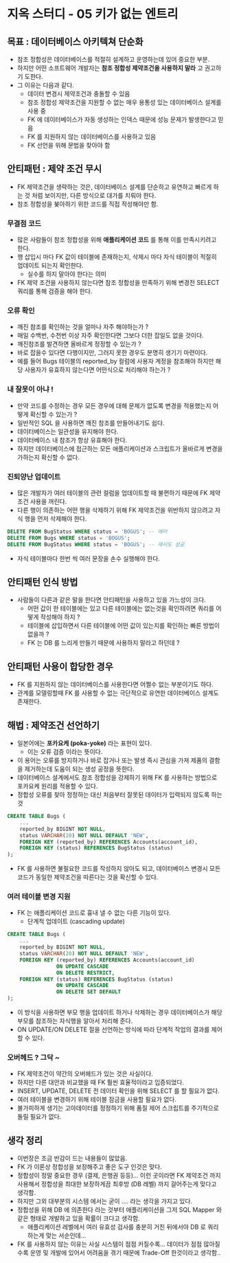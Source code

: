 # 지옥 스터디 - 05 키가 없는 엔트리

## 목표 : 데이터베이스 아키텍쳐 단순화
- 참조 정합성은 데이터베이스를 적절히 설계하고 운영하는데 있어 중요한 부분.
- 하지만 어떤 소프트웨어 개발자는 **참조 정합성 제약조건을 사용하지 말라** 고 권고하기 도한다.
- 그 이유는 다음과 같다.
  - 데이터 변경시 제약조건과 충돌할 수 있음
  - 참조 정합성 제약조건을 지원할 수 없는 매우 용통성 있는 데이터베이스 설계를 사용 중
  - FK 에 데이터베이스가 자동 생성하는 인덱스 때문에 성능 문제가 발생한다고 믿음
  - FK 를 지원하지 않는 데이터베이스를 사용하고 있음
  - FK 선언을 위해 문법을 찾아야 함

## 안티패턴 : 제약 조건 무시
- FK 제약조건을 생략하는 것은, 데이터베이스 설계를 단순하고 유연하고 빠르게 하는 것 처럼 보이지만, 다른 방식으로 대가를 치뤄야 한다.
- 참조 정합성을 봊아하기 위한 코드를 직접 작성해야만 함.

### 무결점 코드
- 많은 사람들이 참조 정합성을 위해 **애플리케이션 코드** 를 통해 이를 만족시키려고 한다.
- 행 삽입시 마다 FK 값이 테이블에 존재하는지, 삭제시 마다 자식 테이블이 적절히 업데이트 되는지 확인한다.
  - 실수를 하지 말아야 한다는 의미
- FK 제약 조건을 사용하지 않는다면 참조 정합성을 만족하기 위해 변경전 SELECT 쿼리를 통해 검증을 해야 한다.

### 오류 확인
- 깨진 참조를 확인하는 것을 얼마나 자주 해야하는가 ?
- 매일 수백번, 수천번 이상 자주 확인한다면 그보다 더한 잡일도 없을 것이다.
- 깨진참조를 발견하면 올바르게 정정할 수 있는가 ?
- 바로 잡을수 있다면 다행이지만, 그러지 못한 경우도 분명히 생기기 마련이다.
- 예를 들어 Bugs 테이블의 reported_by 컬럼에 사용자 계정을 참조해야 하지만 해당 사용자가 유효하지 않는다면 어떤식으로 처리해야 하는가 ?

### 내 잘못이 아냐 !
- 만약 코드를 수정하는 경우 모든 경우에 대해 문제가 없도록 변경을 적용했는지 어떻게 확신할 수 있는가 ?
- 일반적인 SQL 을 사용하면 깨진 참조를 만들어내기도 쉽다.
- 데이터베이스는 일관성을 유지해야 한다.
- 데이터베이스 내 참조가 항상 유효해야 한다.
- 하지만 데이터베이스에 접근하는 모든 애플리케이션과 스크립트가 올바르게 변경을 가하는지 확신할 수 없다.

### 진퇴양난 업데이트
- 많은 개발자가 여러 테이블의 관련 컬럼을 업데이트할 때 불편하기 때문에 FK 제약 조건 사용을 꺼린다.
- 다른 행이 의존하는 어떤 행을 삭제하기 위해 FK 제약조건을 위반하지 않으려고 자식 행을 먼저 삭제해야 한다.

```sql
DELETE FROM BugStatus WHERE status = 'BOGUS'; -- 에러
DELETE FROM Bugs WHERE status = 'BOGUS';
DELETE FROM BugStatus WHERE status = 'BOGUS'; -- 재시도 성공
```
- 자식 테이블마다 한번 씩 여러 문장을 손수 실행해야 한다.

## 안티패턴 인식 방법
- 사람들이 다른과 같은 말을 한다면 안티패턴을 사용하고 있을 가느성이 크다.
  - 어떤 값이 한 테이블에는 있고 다른 테이블에는 없는것을 확인하려면 쿼리를 어떻게 작성해야 하지 ?
  - 테이블에 삽입하면서 다른 테이블에 어떤 값이 있는지를 확인하는 빠른 방법이 없을까 ?
  - FK 는 DB 를 느리게 만들기 때문에 사용하지 말라고 하던데 ?

## 안티패턴 사용이 합당한 경우
- FK 를 지원하지 않는 데이터베이스를 사용한다면 어쩔수 없는 부분이기도 하다.
- 관계를 모델링할때 FK 를 사용할 수 없는 극단적으로 유연한 데이터베이스 설계도 존재한다.

## 해법 : 제약조건 선언하기 
- 일본어에는 **포카요케 (poka-yoke)** 라는 표현이 있다.
  - 이는 오류 검증 이라는 뜻이다.
- 이 용어는 오류를 방지하거나 바로 잡거나 또는 발생 즉시 관심을 가져 제품의 결함을 제거하는데 도움이 되는 생성 공정을 뜻한다.
- 데이터베이스 설계에서도 참조 정합성을 강제하기 위해 FK 를 사용하는 방법으로 포카요케 원리를 적용할 수 있다.
- 정합성 오류를 찾아 정정하는 대신 처음부터 잘못된 데이터가 입력되지 않도록 하는 것

```sql
CREATE TABLE Bugs (
    ...
    reported_by BIGINT NOT NULL,
    status VARCHAR(20) NOT NULL DEFAULT 'NEW',
    FOREIGN KEY (reported_by) REFERENCES Accounts(account_id),
    FOREIGN KEY (status) REFERENCES BugStatus (status)
);
```
- FK 를 사용하면 불필요한 코드를 작성하지 않아도 되고, 데이터베이스 변경시 모든 코드가 동일한 제약조건을 따른다는 것을 확신할 수 있다.

### 여러 테이블 변경 지원
- FK 는 애플리케이션 코드로 흉내 낼 수 없는 다른 기능이 있다.
  - 단계적 업데이트 (cascading update)

```sql
CREATE TABLE Bugs (
    ...
    reported_by BIGINT NOT NULL,
    status VARCHAR(20) NOT NULL DEFAULT 'NEW',
    FOREIGN KEY (reported_by) REFERENCES Accounts(account_id)
                ON UPDATE CASCADE
                ON DELETE RESTRICT,
    FOREIGN KEY (status) REFERENCES BugStatus (status)
                ON UPDATE CASCADE
                ON DELETE SET DEFAULT  
);
```
- 이 방식을 사용하면 부모 행을 업데이트 하거나 삭제하는 경우 데이터베이스가 해당 부모를 참조하는 자식행을 알아서 처리해 준다.
- ON UPDATE/ON DELETE 절을 선언하는 방식에 따라 단계적 작업의 결과를 제어할 수 있다.

### 오버헤드 ? 그닥 ~
- FK 제약조건이 약간의 오버헤드가 있는 것은 사실이다.
- 하지만 다른 대안과 비교했을 때 FK 훨씬 효율적이라고 입증되었다.
- INSERT, UPDATE, DELETE 전 데이터 확인을 위해 SELECT 를 할 필요가 없다.
- 여러 테이블을 변경하기 위해 테이블 잠금을 사용할 필요가 없다.
- 불가피하게 생기는 고아데이터를 정정하기 위해 품질 제어 스크립트를 주기적으로 돌릴 필요가 없다.

## 생각 정리
- 이번장은 조금 반감이 드는 내용들이 많았음.
- FK 가 이론상 정합성을 보장해주고 좋은 도구 인것은 맞다.
- 정합성이 정말 중요한 경우 (결제, 은행권 등등)... 이런 곳이라면 FK 제약조건 까지 사용해서 정합성을 최대한 보장하게끔 최후방 (DB 레벨) 까지 걸어주는게 맞다고 생각함.
- 하지만 그외 대부분의 시스템 에서는 굳이 .... 라는 생각을 가지고 있다.
- 정합성을 위해 DB 에 의존한다 라는 것부터 애플리케이션을 그저 SQL Mapper 와 같은 형태로 개발하고 있을 확률이 크다고 생각함.
  - 애플리케이션 레벨에서 여러 유효성 검사를 충분히 거친 뒤에서야 DB 로 쿼리하는게 맞는 서순인데...
- FK 를 사용하지 않는 이유는 사실 시스템이 점점 커질수록... 데이터가 점점 많아질수록 운영 및 개발에 있어서 어려움을 겪기 때문에 Trade-Off 한것이라고 생각함..
